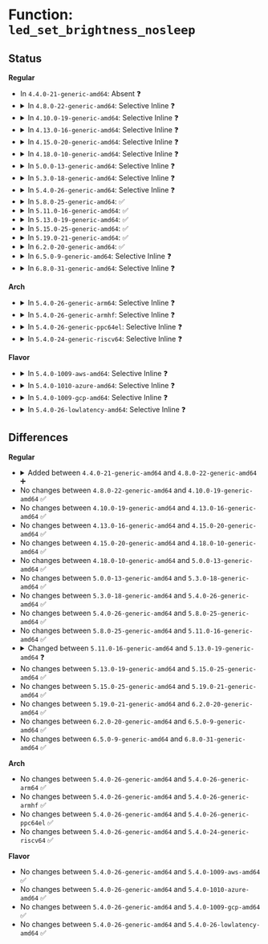 # Function: <code>led_set_brightness_nosleep</code>

## Status
<b>Regular</b>
<ul>
<li>
In <code>4.4.0-21-generic-amd64</code>: Absent ❓
</li>
<li>
<details>
<summary>In <code>4.8.0-22-generic-amd64</code>: Selective Inline ❓</summary>

```c
void led_set_brightness_nosleep(struct led_classdev * led_cdev, enum led_brightness value)
```

```json
{
  "name": "led_set_brightness_nosleep",
  "collision_type": "Unique Global",
  "inline_type": "Selective",
  "funcs": [
    {
      "addr": 18446744071586385319,
      "name": "led_set_brightness_nosleep",
      "external": true,
      "loc": "drivers/leds/led-core.c:268",
      "file": "drivers/leds/led-core.c",
      "inline": "not declared, inlined",
      "caller_inline": [
        "drivers/leds/led-core.c:led_set_brightness",
        "drivers/leds/led-core.c:led_blink_setup",
        "drivers/leds/led-core.c:led_blink_setup",
        "drivers/leds/led-core.c:led_timer_function",
        "drivers/leds/led-core.c:led_timer_function"
      ],
      "caller_func": []
    }
  ],
  "symbols": [
    {
      "addr": 18446744071586384544,
      "name": "led_set_brightness_nosleep",
      "section": ".text",
      "bind": "STB_GLOBAL",
      "size": 33
    }
  ]
}
```
</details>
</li>
<li>
<details>
<summary>In <code>4.10.0-19-generic-amd64</code>: Selective Inline ❓</summary>

```c
void led_set_brightness_nosleep(struct led_classdev * led_cdev, enum led_brightness value)
```

```json
{
  "name": "led_set_brightness_nosleep",
  "collision_type": "Unique Global",
  "inline_type": "Selective",
  "funcs": [
    {
      "addr": 18446744071586593778,
      "name": "led_set_brightness_nosleep",
      "external": true,
      "loc": "drivers/leds/led-core.c:270",
      "file": "drivers/leds/led-core.c",
      "inline": "not declared, inlined",
      "caller_inline": [
        "drivers/leds/led-core.c:led_blink_setup",
        "drivers/leds/led-core.c:led_blink_setup",
        "drivers/leds/led-core.c:led_timer_function",
        "drivers/leds/led-core.c:led_timer_function"
      ],
      "caller_func": []
    }
  ],
  "symbols": [
    {
      "addr": 18446744071586593408,
      "name": "led_set_brightness_nosleep",
      "section": ".text",
      "bind": "STB_GLOBAL",
      "size": 33
    }
  ]
}
```
</details>
</li>
<li>
<details>
<summary>In <code>4.13.0-16-generic-amd64</code>: Selective Inline ❓</summary>

```c
void led_set_brightness_nosleep(struct led_classdev * led_cdev, enum led_brightness value)
```

```json
{
  "name": "led_set_brightness_nosleep",
  "collision_type": "Unique Global",
  "inline_type": "Selective",
  "funcs": [
    {
      "addr": 18446744071586718223,
      "name": "led_set_brightness_nosleep",
      "external": true,
      "loc": "drivers/leds/led-core.c:270",
      "file": "drivers/leds/led-core.c",
      "inline": "not declared, inlined",
      "caller_inline": [
        "drivers/leds/led-core.c:led_blink_setup",
        "drivers/leds/led-core.c:led_blink_setup",
        "drivers/leds/led-core.c:led_timer_function",
        "drivers/leds/led-core.c:led_timer_function"
      ],
      "caller_func": []
    }
  ],
  "symbols": [
    {
      "addr": 18446744071586717824,
      "name": "led_set_brightness_nosleep",
      "section": ".text",
      "bind": "STB_GLOBAL",
      "size": 34
    }
  ]
}
```
</details>
</li>
<li>
<details>
<summary>In <code>4.15.0-20-generic-amd64</code>: Selective Inline ❓</summary>

```c
void led_set_brightness_nosleep(struct led_classdev * led_cdev, enum led_brightness value)
```

```json
{
  "name": "led_set_brightness_nosleep",
  "collision_type": "Unique Global",
  "inline_type": "Selective",
  "funcs": [
    {
      "addr": 18446744071587202482,
      "name": "led_set_brightness_nosleep",
      "external": true,
      "loc": "drivers/leds/led-core.c:270",
      "file": "drivers/leds/led-core.c",
      "inline": "not declared, inlined",
      "caller_inline": [
        "drivers/leds/led-core.c:led_blink_setup",
        "drivers/leds/led-core.c:led_blink_setup",
        "drivers/leds/led-core.c:led_timer_function",
        "drivers/leds/led-core.c:led_timer_function"
      ],
      "caller_func": []
    }
  ],
  "symbols": [
    {
      "addr": 18446744071587202080,
      "name": "led_set_brightness_nosleep",
      "section": ".text",
      "bind": "STB_GLOBAL",
      "size": 34
    }
  ]
}
```
</details>
</li>
<li>
<details>
<summary>In <code>4.18.0-10-generic-amd64</code>: Selective Inline ❓</summary>

```c
void led_set_brightness_nosleep(struct led_classdev * led_cdev, enum led_brightness value)
```

```json
{
  "name": "led_set_brightness_nosleep",
  "collision_type": "Unique Global",
  "inline_type": "Selective",
  "funcs": [
    {
      "addr": 18446744071587503021,
      "name": "led_set_brightness_nosleep",
      "external": true,
      "loc": "drivers/leds/led-core.c:270",
      "file": "drivers/leds/led-core.c",
      "inline": "not declared, inlined",
      "caller_inline": [
        "drivers/leds/led-core.c:led_blink_setup",
        "drivers/leds/led-core.c:led_blink_setup",
        "drivers/leds/led-core.c:led_timer_function",
        "drivers/leds/led-core.c:led_timer_function"
      ],
      "caller_func": []
    }
  ],
  "symbols": [
    {
      "addr": 18446744071587502624,
      "name": "led_set_brightness_nosleep",
      "section": ".text",
      "bind": "STB_GLOBAL",
      "size": 33
    }
  ]
}
```
</details>
</li>
<li>
<details>
<summary>In <code>5.0.0-13-generic-amd64</code>: Selective Inline ❓</summary>

```c
void led_set_brightness_nosleep(struct led_classdev * led_cdev, enum led_brightness value)
```

```json
{
  "name": "led_set_brightness_nosleep",
  "collision_type": "Unique Global",
  "inline_type": "Selective",
  "funcs": [
    {
      "addr": 18446744071587683024,
      "name": "led_set_brightness_nosleep",
      "external": true,
      "loc": "drivers/leds/led-core.c:270",
      "file": "drivers/leds/led-core.c",
      "inline": "not declared, inlined",
      "caller_inline": [
        "drivers/leds/led-core.c:led_blink_setup",
        "drivers/leds/led-core.c:led_blink_setup",
        "drivers/leds/led-core.c:led_timer_function",
        "drivers/leds/led-core.c:led_timer_function"
      ],
      "caller_func": []
    }
  ],
  "symbols": [
    {
      "addr": 18446744071587682624,
      "name": "led_set_brightness_nosleep",
      "section": ".text",
      "bind": "STB_GLOBAL",
      "size": 33
    }
  ]
}
```
</details>
</li>
<li>
<details>
<summary>In <code>5.3.0-18-generic-amd64</code>: Selective Inline ❓</summary>

```c
void led_set_brightness_nosleep(struct led_classdev * led_cdev, enum led_brightness value)
```

```json
{
  "name": "led_set_brightness_nosleep",
  "collision_type": "Unique Global",
  "inline_type": "Selective",
  "funcs": [
    {
      "addr": 18446744071587962227,
      "name": "led_set_brightness_nosleep",
      "external": true,
      "loc": "drivers/leds/led-core.c:268",
      "file": "drivers/leds/led-core.c",
      "inline": "not declared, inlined",
      "caller_inline": [
        "drivers/leds/led-core.c:led_blink_setup",
        "drivers/leds/led-core.c:led_blink_setup",
        "drivers/leds/led-core.c:led_timer_function",
        "drivers/leds/led-core.c:led_timer_function"
      ],
      "caller_func": []
    }
  ],
  "symbols": [
    {
      "addr": 18446744071587961776,
      "name": "led_set_brightness_nosleep",
      "section": ".text",
      "bind": "STB_GLOBAL",
      "size": 33
    }
  ]
}
```
</details>
</li>
<li>
<details>
<summary>In <code>5.4.0-26-generic-amd64</code>: Selective Inline ❓</summary>

```c
void led_set_brightness_nosleep(struct led_classdev * led_cdev, enum led_brightness value)
```

```json
{
  "name": "led_set_brightness_nosleep",
  "collision_type": "Unique Global",
  "inline_type": "Selective",
  "funcs": [
    {
      "addr": 18446744071588168995,
      "name": "led_set_brightness_nosleep",
      "external": true,
      "loc": "drivers/leds/led-core.c:282",
      "file": "drivers/leds/led-core.c",
      "inline": "not declared, inlined",
      "caller_inline": [
        "drivers/leds/led-core.c:led_blink_setup",
        "drivers/leds/led-core.c:led_blink_setup",
        "drivers/leds/led-core.c:led_timer_function",
        "drivers/leds/led-core.c:led_timer_function"
      ],
      "caller_func": []
    }
  ],
  "symbols": [
    {
      "addr": 18446744071588168544,
      "name": "led_set_brightness_nosleep",
      "section": ".text",
      "bind": "STB_GLOBAL",
      "size": 33
    }
  ]
}
```
</details>
</li>
<li>
<details>
<summary>In <code>5.8.0-25-generic-amd64</code>: ✅</summary>

```c
void led_set_brightness_nosleep(struct led_classdev * led_cdev, enum led_brightness value)
```

```json
{
  "name": "led_set_brightness_nosleep",
  "collision_type": "Unique Global",
  "inline_type": "No",
  "funcs": [
    {
      "addr": 18446744071589033232,
      "name": "led_set_brightness_nosleep",
      "external": true,
      "loc": "drivers/leds/led-core.c:282",
      "file": "drivers/leds/led-core.c",
      "inline": "seen, unknown",
      "caller_inline": [],
      "caller_func": [
        "drivers/leds/led-core.c:led_blink_setup",
        "drivers/leds/led-core.c:led_blink_setup",
        "drivers/leds/led-core.c:led_timer_function",
        "drivers/leds/led-core.c:led_timer_function",
        "drivers/leds/led-core.c:led_timer_function"
      ]
    }
  ],
  "symbols": [
    {
      "addr": 18446744071589033232,
      "name": "led_set_brightness_nosleep",
      "section": ".text",
      "bind": "STB_GLOBAL",
      "size": 74
    }
  ]
}
```
</details>
</li>
<li>
<details>
<summary>In <code>5.11.0-16-generic-amd64</code>: ✅</summary>

```c
void led_set_brightness_nosleep(struct led_classdev * led_cdev, enum led_brightness value)
```

```json
{
  "name": "led_set_brightness_nosleep",
  "collision_type": "Unique Global",
  "inline_type": "No",
  "funcs": [
    {
      "addr": 18446744071589042704,
      "name": "led_set_brightness_nosleep",
      "external": true,
      "loc": "drivers/leds/led-core.c:284",
      "file": "drivers/leds/led-core.c",
      "inline": "seen, unknown",
      "caller_inline": [],
      "caller_func": [
        "drivers/leds/led-core.c:led_blink_setup",
        "drivers/leds/led-core.c:led_blink_setup",
        "drivers/leds/led-core.c:led_timer_function",
        "drivers/leds/led-core.c:led_timer_function",
        "drivers/leds/led-core.c:led_timer_function"
      ]
    }
  ],
  "symbols": [
    {
      "addr": 18446744071589042704,
      "name": "led_set_brightness_nosleep",
      "section": ".text",
      "bind": "STB_GLOBAL",
      "size": 74
    }
  ]
}
```
</details>
</li>
<li>
<details>
<summary>In <code>5.13.0-19-generic-amd64</code>: ✅</summary>

```c
void led_set_brightness_nosleep(struct led_classdev * led_cdev, unsigned int value)
```

```json
{
  "name": "led_set_brightness_nosleep",
  "collision_type": "Unique Global",
  "inline_type": "No",
  "funcs": [
    {
      "addr": 18446744071588930048,
      "name": "led_set_brightness_nosleep",
      "external": true,
      "loc": "drivers/leds/led-core.c:280",
      "file": "drivers/leds/led-core.c",
      "inline": "seen, unknown",
      "caller_inline": [],
      "caller_func": [
        "drivers/leds/led-core.c:led_blink_setup",
        "drivers/leds/led-core.c:led_blink_setup",
        "drivers/leds/led-core.c:led_timer_function",
        "drivers/leds/led-core.c:led_timer_function",
        "drivers/leds/led-core.c:led_timer_function"
      ]
    }
  ],
  "symbols": [
    {
      "addr": 18446744071588930048,
      "name": "led_set_brightness_nosleep",
      "section": ".text",
      "bind": "STB_GLOBAL",
      "size": 75
    }
  ]
}
```
</details>
</li>
<li>
<details>
<summary>In <code>5.15.0-25-generic-amd64</code>: ✅</summary>

```c
void led_set_brightness_nosleep(struct led_classdev * led_cdev, unsigned int value)
```

```json
{
  "name": "led_set_brightness_nosleep",
  "collision_type": "Unique Global",
  "inline_type": "No",
  "funcs": [
    {
      "addr": 18446744071589637760,
      "name": "led_set_brightness_nosleep",
      "external": true,
      "loc": "drivers/leds/led-core.c:280",
      "file": "drivers/leds/led-core.c",
      "inline": "seen, unknown",
      "caller_inline": [],
      "caller_func": [
        "drivers/leds/led-core.c:led_blink_setup",
        "drivers/leds/led-core.c:led_blink_setup",
        "drivers/leds/led-core.c:led_timer_function",
        "drivers/leds/led-core.c:led_timer_function",
        "drivers/leds/led-core.c:led_timer_function"
      ]
    }
  ],
  "symbols": [
    {
      "addr": 18446744071589637760,
      "name": "led_set_brightness_nosleep",
      "section": ".text",
      "bind": "STB_GLOBAL",
      "size": 75
    }
  ]
}
```
</details>
</li>
<li>
<details>
<summary>In <code>5.19.0-21-generic-amd64</code>: ✅</summary>

```c
void led_set_brightness_nosleep(struct led_classdev * led_cdev, unsigned int value)
```

```json
{
  "name": "led_set_brightness_nosleep",
  "collision_type": "Unique Global",
  "inline_type": "No",
  "funcs": [
    {
      "addr": 18446744071591138064,
      "name": "led_set_brightness_nosleep",
      "external": true,
      "loc": "drivers/leds/led-core.c:280",
      "file": "drivers/leds/led-core.c",
      "inline": "seen, unknown",
      "caller_inline": [],
      "caller_func": [
        "drivers/leds/led-core.c:led_blink_setup",
        "drivers/leds/led-core.c:led_blink_setup",
        "drivers/leds/led-core.c:led_timer_function",
        "drivers/leds/led-core.c:led_timer_function"
      ]
    }
  ],
  "symbols": [
    {
      "addr": 18446744071591138064,
      "name": "led_set_brightness_nosleep",
      "section": ".text",
      "bind": "STB_GLOBAL",
      "size": 111
    }
  ]
}
```
</details>
</li>
<li>
<details>
<summary>In <code>6.2.0-20-generic-amd64</code>: ✅</summary>

```c
void led_set_brightness_nosleep(struct led_classdev * led_cdev, unsigned int value)
```

```json
{
  "name": "led_set_brightness_nosleep",
  "collision_type": "Unique Global",
  "inline_type": "No",
  "funcs": [
    {
      "addr": 18446744071592863200,
      "name": "led_set_brightness_nosleep",
      "external": true,
      "loc": "drivers/leds/led-core.c:280",
      "file": "drivers/leds/led-core.c",
      "inline": "seen, unknown",
      "caller_inline": [],
      "caller_func": [
        "drivers/leds/led-core.c:led_set_brightness",
        "drivers/leds/led-core.c:led_blink_setup",
        "drivers/leds/led-core.c:led_blink_setup",
        "drivers/leds/led-core.c:led_timer_function",
        "drivers/leds/led-core.c:led_timer_function"
      ]
    }
  ],
  "symbols": [
    {
      "addr": 18446744071592863200,
      "name": "led_set_brightness_nosleep",
      "section": ".text",
      "bind": "STB_GLOBAL",
      "size": 111
    }
  ]
}
```
</details>
</li>
<li>
<details>
<summary>In <code>6.5.0-9-generic-amd64</code>: Selective Inline ❓</summary>

```c
void led_set_brightness_nosleep(struct led_classdev * led_cdev, unsigned int value)
```

```json
{
  "name": "led_set_brightness_nosleep",
  "collision_type": "Unique Global",
  "inline_type": "Selective",
  "funcs": [
    {
      "addr": 18446744071593300766,
      "name": "led_set_brightness_nosleep",
      "external": true,
      "loc": "drivers/leds/led-core.c:335",
      "file": "drivers/leds/led-core.c",
      "inline": "not declared, inlined",
      "caller_inline": [
        "drivers/leds/led-core.c:led_set_brightness",
        "drivers/leds/led-core.c:led_blink_setup",
        "drivers/leds/led-core.c:led_blink_setup",
        "drivers/leds/led-core.c:led_timer_function",
        "drivers/leds/led-core.c:led_timer_function"
      ],
      "caller_func": []
    }
  ],
  "symbols": [
    {
      "addr": 18446744071593300624,
      "name": "led_set_brightness_nosleep",
      "section": ".text",
      "bind": "STB_GLOBAL",
      "size": 80
    }
  ]
}
```
</details>
</li>
<li>
<details>
<summary>In <code>6.8.0-31-generic-amd64</code>: Selective Inline ❓</summary>

```c
void led_set_brightness_nosleep(struct led_classdev * led_cdev, unsigned int value)
```

```json
{
  "name": "led_set_brightness_nosleep",
  "collision_type": "Unique Global",
  "inline_type": "Selective",
  "funcs": [
    {
      "addr": 18446744071594057166,
      "name": "led_set_brightness_nosleep",
      "external": true,
      "loc": "drivers/leds/led-core.c:340",
      "file": "drivers/leds/led-core.c",
      "inline": "not declared, inlined",
      "caller_inline": [
        "drivers/leds/led-core.c:led_set_brightness",
        "drivers/leds/led-core.c:led_blink_setup",
        "drivers/leds/led-core.c:led_blink_setup",
        "drivers/leds/led-core.c:led_timer_function",
        "drivers/leds/led-core.c:led_timer_function"
      ],
      "caller_func": []
    }
  ],
  "symbols": [
    {
      "addr": 18446744071594057024,
      "name": "led_set_brightness_nosleep",
      "section": ".text",
      "bind": "STB_GLOBAL",
      "size": 80
    }
  ]
}
```
</details>
</li>
</ul>
<b>Arch</b>
<ul>
<li>
<details>
<summary>In <code>5.4.0-26-generic-arm64</code>: Selective Inline ❓</summary>

```c
void led_set_brightness_nosleep(struct led_classdev * led_cdev, enum led_brightness value)
```

```json
{
  "name": "led_set_brightness_nosleep",
  "collision_type": "Unique Global",
  "inline_type": "Selective",
  "funcs": [
    {
      "addr": 18446603336501464180,
      "name": "led_set_brightness_nosleep",
      "external": true,
      "loc": "drivers/leds/led-core.c:282",
      "file": "drivers/leds/led-core.c",
      "inline": "not declared, inlined",
      "caller_inline": [
        "drivers/leds/led-core.c:led_blink_setup",
        "drivers/leds/led-core.c:led_blink_setup",
        "drivers/leds/led-core.c:led_timer_function",
        "drivers/leds/led-core.c:led_timer_function"
      ],
      "caller_func": []
    }
  ],
  "symbols": [
    {
      "addr": 18446603336501463680,
      "name": "led_set_brightness_nosleep",
      "section": ".text",
      "bind": "STB_GLOBAL",
      "size": 68
    }
  ]
}
```
</details>
</li>
<li>
<details>
<summary>In <code>5.4.0-26-generic-armhf</code>: Selective Inline ❓</summary>

```c
void led_set_brightness_nosleep(struct led_classdev * led_cdev, enum led_brightness value)
```

```json
{
  "name": "led_set_brightness_nosleep",
  "collision_type": "Unique Global",
  "inline_type": "Selective",
  "funcs": [
    {
      "addr": 3234014948,
      "name": "led_set_brightness_nosleep",
      "external": true,
      "loc": "drivers/leds/led-core.c:282",
      "file": "drivers/leds/led-core.c",
      "inline": "not declared, inlined",
      "caller_inline": [
        "drivers/leds/led-core.c:led_blink_setup",
        "drivers/leds/led-core.c:led_blink_setup",
        "drivers/leds/led-core.c:led_timer_function",
        "drivers/leds/led-core.c:led_timer_function"
      ],
      "caller_func": []
    }
  ],
  "symbols": [
    {
      "addr": 3234014432,
      "name": "led_set_brightness_nosleep",
      "section": ".text",
      "bind": "STB_GLOBAL",
      "size": 56
    }
  ]
}
```
</details>
</li>
<li>
<details>
<summary>In <code>5.4.0-26-generic-ppc64el</code>: Selective Inline ❓</summary>

```c
void led_set_brightness_nosleep(struct led_classdev * led_cdev, enum led_brightness value)
```

```json
{
  "name": "led_set_brightness_nosleep",
  "collision_type": "Unique Global",
  "inline_type": "Selective",
  "funcs": [
    {
      "addr": 13835058055294997864,
      "name": "led_set_brightness_nosleep",
      "external": true,
      "loc": "drivers/leds/led-core.c:282",
      "file": "drivers/leds/led-core.c",
      "inline": "not declared, inlined",
      "caller_inline": [
        "drivers/leds/led-core.c:led_blink_setup",
        "drivers/leds/led-core.c:led_blink_setup",
        "drivers/leds/led-core.c:led_timer_function",
        "drivers/leds/led-core.c:led_timer_function"
      ],
      "caller_func": []
    }
  ],
  "symbols": [
    {
      "addr": 13835058055294997056,
      "name": "led_set_brightness_nosleep",
      "section": ".text",
      "bind": "STB_GLOBAL",
      "size": 56
    }
  ]
}
```
</details>
</li>
<li>
<details>
<summary>In <code>5.4.0-24-generic-riscv64</code>: Selective Inline ❓</summary>

```c
void led_set_brightness_nosleep(struct led_classdev * led_cdev, enum led_brightness value)
```

```json
{
  "name": "led_set_brightness_nosleep",
  "collision_type": "Unique Global",
  "inline_type": "Selective",
  "funcs": [
    {
      "addr": 18446743936278055172,
      "name": "led_set_brightness_nosleep",
      "external": true,
      "loc": "drivers/leds/led-core.c:282",
      "file": "drivers/leds/led-core.c",
      "inline": "not declared, inlined",
      "caller_inline": [
        "drivers/leds/led-core.c:led_blink_setup",
        "drivers/leds/led-core.c:led_blink_setup",
        "drivers/leds/led-core.c:led_timer_function",
        "drivers/leds/led-core.c:led_timer_function"
      ],
      "caller_func": []
    }
  ],
  "symbols": [
    {
      "addr": 18446743936278054702,
      "name": "led_set_brightness_nosleep",
      "section": ".text",
      "bind": "STB_GLOBAL",
      "size": 72
    }
  ]
}
```
</details>
</li>
</ul>
<b>Flavor</b>
<ul>
<li>
<details>
<summary>In <code>5.4.0-1009-aws-amd64</code>: Selective Inline ❓</summary>

```c
void led_set_brightness_nosleep(struct led_classdev * led_cdev, enum led_brightness value)
```

```json
{
  "name": "led_set_brightness_nosleep",
  "collision_type": "Unique Global",
  "inline_type": "Selective",
  "funcs": [
    {
      "addr": 18446744071587790563,
      "name": "led_set_brightness_nosleep",
      "external": true,
      "loc": "drivers/leds/led-core.c:282",
      "file": "drivers/leds/led-core.c",
      "inline": "not declared, inlined",
      "caller_inline": [
        "drivers/leds/led-core.c:led_blink_setup",
        "drivers/leds/led-core.c:led_blink_setup",
        "drivers/leds/led-core.c:led_timer_function",
        "drivers/leds/led-core.c:led_timer_function"
      ],
      "caller_func": []
    }
  ],
  "symbols": [
    {
      "addr": 18446744071587790112,
      "name": "led_set_brightness_nosleep",
      "section": ".text",
      "bind": "STB_GLOBAL",
      "size": 33
    }
  ]
}
```
</details>
</li>
<li>
<details>
<summary>In <code>5.4.0-1010-azure-amd64</code>: Selective Inline ❓</summary>

```c
void led_set_brightness_nosleep(struct led_classdev * led_cdev, enum led_brightness value)
```

```json
{
  "name": "led_set_brightness_nosleep",
  "collision_type": "Unique Global",
  "inline_type": "Selective",
  "funcs": [
    {
      "addr": 18446744071587493987,
      "name": "led_set_brightness_nosleep",
      "external": true,
      "loc": "drivers/leds/led-core.c:282",
      "file": "drivers/leds/led-core.c",
      "inline": "not declared, inlined",
      "caller_inline": [
        "drivers/leds/led-core.c:led_blink_setup",
        "drivers/leds/led-core.c:led_blink_setup",
        "drivers/leds/led-core.c:led_timer_function",
        "drivers/leds/led-core.c:led_timer_function"
      ],
      "caller_func": []
    }
  ],
  "symbols": [
    {
      "addr": 18446744071587493536,
      "name": "led_set_brightness_nosleep",
      "section": ".text",
      "bind": "STB_GLOBAL",
      "size": 33
    }
  ]
}
```
</details>
</li>
<li>
<details>
<summary>In <code>5.4.0-1009-gcp-amd64</code>: Selective Inline ❓</summary>

```c
void led_set_brightness_nosleep(struct led_classdev * led_cdev, enum led_brightness value)
```

```json
{
  "name": "led_set_brightness_nosleep",
  "collision_type": "Unique Global",
  "inline_type": "Selective",
  "funcs": [
    {
      "addr": 18446744071588123523,
      "name": "led_set_brightness_nosleep",
      "external": true,
      "loc": "drivers/leds/led-core.c:282",
      "file": "drivers/leds/led-core.c",
      "inline": "not declared, inlined",
      "caller_inline": [
        "drivers/leds/led-core.c:led_blink_setup",
        "drivers/leds/led-core.c:led_blink_setup",
        "drivers/leds/led-core.c:led_timer_function",
        "drivers/leds/led-core.c:led_timer_function"
      ],
      "caller_func": []
    }
  ],
  "symbols": [
    {
      "addr": 18446744071588123072,
      "name": "led_set_brightness_nosleep",
      "section": ".text",
      "bind": "STB_GLOBAL",
      "size": 33
    }
  ]
}
```
</details>
</li>
<li>
<details>
<summary>In <code>5.4.0-26-lowlatency-amd64</code>: Selective Inline ❓</summary>

```c
void led_set_brightness_nosleep(struct led_classdev * led_cdev, enum led_brightness value)
```

```json
{
  "name": "led_set_brightness_nosleep",
  "collision_type": "Unique Global",
  "inline_type": "Selective",
  "funcs": [
    {
      "addr": 18446744071588241059,
      "name": "led_set_brightness_nosleep",
      "external": true,
      "loc": "drivers/leds/led-core.c:282",
      "file": "drivers/leds/led-core.c",
      "inline": "not declared, inlined",
      "caller_inline": [
        "drivers/leds/led-core.c:led_blink_setup",
        "drivers/leds/led-core.c:led_blink_setup",
        "drivers/leds/led-core.c:led_timer_function",
        "drivers/leds/led-core.c:led_timer_function"
      ],
      "caller_func": []
    }
  ],
  "symbols": [
    {
      "addr": 18446744071588240608,
      "name": "led_set_brightness_nosleep",
      "section": ".text",
      "bind": "STB_GLOBAL",
      "size": 33
    }
  ]
}
```
</details>
</li>
</ul>

## Differences
<b>Regular</b>
<ul>
<li>
<details>
<summary>Added between <code>4.4.0-21-generic-amd64</code> and <code>4.8.0-22-generic-amd64</code> ➕</summary>

```c
void led_set_brightness_nosleep(struct led_classdev * led_cdev, enum led_brightness value)
```
</details>
</li>
<li>
No changes between <code>4.8.0-22-generic-amd64</code> and <code>4.10.0-19-generic-amd64</code> ✅
</li>
<li>
No changes between <code>4.10.0-19-generic-amd64</code> and <code>4.13.0-16-generic-amd64</code> ✅
</li>
<li>
No changes between <code>4.13.0-16-generic-amd64</code> and <code>4.15.0-20-generic-amd64</code> ✅
</li>
<li>
No changes between <code>4.15.0-20-generic-amd64</code> and <code>4.18.0-10-generic-amd64</code> ✅
</li>
<li>
No changes between <code>4.18.0-10-generic-amd64</code> and <code>5.0.0-13-generic-amd64</code> ✅
</li>
<li>
No changes between <code>5.0.0-13-generic-amd64</code> and <code>5.3.0-18-generic-amd64</code> ✅
</li>
<li>
No changes between <code>5.3.0-18-generic-amd64</code> and <code>5.4.0-26-generic-amd64</code> ✅
</li>
<li>
No changes between <code>5.4.0-26-generic-amd64</code> and <code>5.8.0-25-generic-amd64</code> ✅
</li>
<li>
No changes between <code>5.8.0-25-generic-amd64</code> and <code>5.11.0-16-generic-amd64</code> ✅
</li>
<li>
<details>
<summary>Changed between <code>5.11.0-16-generic-amd64</code> and <code>5.13.0-19-generic-amd64</code> ❓</summary>
<ul>
<li>
<b>Param type changed. </b>
<code>enum led_brightness value</code> ➡️ <code>unsigned int value</code>
</li>
</ul>
</details>
</li>
<li>
No changes between <code>5.13.0-19-generic-amd64</code> and <code>5.15.0-25-generic-amd64</code> ✅
</li>
<li>
No changes between <code>5.15.0-25-generic-amd64</code> and <code>5.19.0-21-generic-amd64</code> ✅
</li>
<li>
No changes between <code>5.19.0-21-generic-amd64</code> and <code>6.2.0-20-generic-amd64</code> ✅
</li>
<li>
No changes between <code>6.2.0-20-generic-amd64</code> and <code>6.5.0-9-generic-amd64</code> ✅
</li>
<li>
No changes between <code>6.5.0-9-generic-amd64</code> and <code>6.8.0-31-generic-amd64</code> ✅
</li>
</ul>
<b>Arch</b>
<ul>
<li>
No changes between <code>5.4.0-26-generic-amd64</code> and <code>5.4.0-26-generic-arm64</code> ✅
</li>
<li>
No changes between <code>5.4.0-26-generic-amd64</code> and <code>5.4.0-26-generic-armhf</code> ✅
</li>
<li>
No changes between <code>5.4.0-26-generic-amd64</code> and <code>5.4.0-26-generic-ppc64el</code> ✅
</li>
<li>
No changes between <code>5.4.0-26-generic-amd64</code> and <code>5.4.0-24-generic-riscv64</code> ✅
</li>
</ul>
<b>Flavor</b>
<ul>
<li>
No changes between <code>5.4.0-26-generic-amd64</code> and <code>5.4.0-1009-aws-amd64</code> ✅
</li>
<li>
No changes between <code>5.4.0-26-generic-amd64</code> and <code>5.4.0-1010-azure-amd64</code> ✅
</li>
<li>
No changes between <code>5.4.0-26-generic-amd64</code> and <code>5.4.0-1009-gcp-amd64</code> ✅
</li>
<li>
No changes between <code>5.4.0-26-generic-amd64</code> and <code>5.4.0-26-lowlatency-amd64</code> ✅
</li>
</ul>
